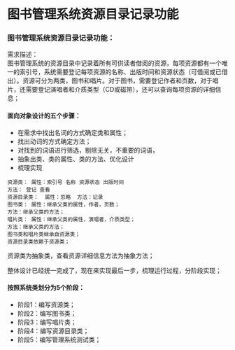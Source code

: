 # 图书管理系统资源目录记录功能
### 图书管理系统资源目录记录功能：
需求描述：   
图书管理系统的资源目录中记录着所有可供读者借阅的资源，每项资源都有一个唯一的索引号，系统需要登记每项资源的名称、出版时间和资源状态（可借阅或已借出）。资源可分为两类，图书和唱片。对于图书，需要登记作者和页数，对于唱片，还需要登记演唱者和介质类型（CD或磁带），还可以查询每项资源的详细信息；    

#### 面向对象设计的五个步骤：
- 在需求中找出名词的方式确定类和属性；
- 找出动词的方式确定方法；
- 对找到的词语进行筛选，剔除无关，不重要的词语，
- 抽象出类、类的属性、类的方法、优化设计
- 梳理实现
```
资源类： 属性：索引号 名称 资源状态 出版时间 
方法： 登记 查看
资源目录类：  属性：忽略  方法：记录
图书类： 属性：继承父类的属性，作者，页数；
方法：继承父类的方法；
唱片类： 属性：继承父类的属性，演唱者，介质类型；
方法：继承父类的方法；
图书类和唱片类继承自资源类；
资源目录类依赖于资源类；
```
资源类为抽象类，查看资源详细信息方法为抽象方法；   

整体设计已经统一完成了，现在来实现最后一步，梳理运行过程，分阶段实现；  
#### 按照系统类划分为5个阶段：   
- 阶段1：编写资源类；
- 阶段2：编写图书类；
- 阶段3：编写唱片类；
- 阶段4：编写资源目录类；
- 阶段5：编写管理系统测试类；


